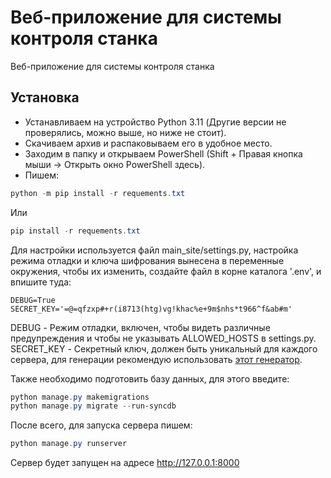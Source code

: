 # Веб-приложение для системы контроля станка

Веб-приложение для системы контроля станка

## Установка

- Устанавливаем на устройство Python 3.11 (Другие версии не проверялись, можно выше, но ниже не стоит).
- Скачиваем архив и распаковываем его в удобное место.
- Заходим в папку и открываем PowerShell (Shift + Правая кнопка мыши -> Открыть окно PowerShell здесь).
- Пишем:

 ```powershell
python -m pip install -r requements.txt
 ```

Или

```powershell
pip install -r requements.txt
 ```

Для настройки используется файл main_site/settings.py, настройка режима отладки и ключа шифрования вынесена в переменные окружения, чтобы их изменить, создайте файл в корне каталога '.env', и впишите туда:

```env
DEBUG=True 
SECRET_KEY='=@=qfzxp#+r(i8713(htg)vg!khac%e+9m$nhs*t966^f&ab#m'
```

DEBUG - Режим отладки, включен, чтобы видеть различные предупреждения и чтобы не указывать ALLOWED_HOSTS в settings.py.
SECRET_KEY - Секретный ключ, должен быть уникальный для каждого сервера, для генерации рекомендую использовать [этот генератор](https://djecrety.ir/).

Также необходимо подготовить базу данных, для этого введите:

```powershell
python manage.py makemigrations
python manage.py migrate --run-syncdb
```

После всего, для запуска сервера пишем:

```powershell
python manage.py runserver
```

Сервер будет запущен на адресе <http://127.0.0.1:8000>
